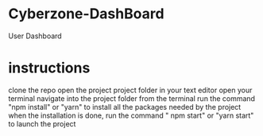 # Cyberzone-DashBoard
User Dashboard


# instructions

clone the repo
open the project project folder in your text editor
open your terminal
navigate into the project folder from the terminal 
run the command "npm install" or "yarn" to install all the packages needed by the project
when the installation is done, run the command " npm start" or "yarn start" to launch the project
